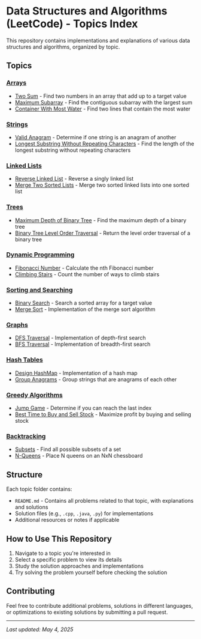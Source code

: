 # Data Structures and Algorithms (LeetCode) - Topics Index

This repository contains implementations and explanations of various data structures and algorithms, organized by topic.

## Topics

### [Arrays](/Arrays/README.md)

- [Two Sum](/Arrays/README.md#1-two-sum) - Find two numbers in an array that add up to a target value
- [Maximum Subarray](/Arrays/README.md#maximum-subarray) - Find the contiguous subarray with the largest sum
- [Container With Most Water](/Arrays/README.md#container-with-most-water) - Find two lines that contain the most water

### [Strings](/Strings/README.md)

- [Valid Anagram](/Strings/README.md#valid-anagram) - Determine if one string is an anagram of another
- [Longest Substring Without Repeating Characters](/Strings/README.md#longest-substring-without-repeating-characters) - Find the length of the longest substring without repeating characters

### [Linked Lists](/LinkedLists/README.md)

- [Reverse Linked List](/LinkedLists/README.md#reverse-linked-list) - Reverse a singly linked list
- [Merge Two Sorted Lists](/LinkedLists/README.md#merge-two-sorted-lists) - Merge two sorted linked lists into one sorted list

### [Trees](/Trees/README.md)

- [Maximum Depth of Binary Tree](/Trees/README.md#maximum-depth-of-binary-tree) - Find the maximum depth of a binary tree
- [Binary Tree Level Order Traversal](/Trees/README.md#binary-tree-level-order-traversal) - Return the level order traversal of a binary tree

### [Dynamic Programming](/DynamicProgramming/README.md)

- [Fibonacci Number](/DynamicProgramming/README.md#fibonacci-number) - Calculate the nth Fibonacci number
- [Climbing Stairs](/DynamicProgramming/README.md#climbing-stairs) - Count the number of ways to climb stairs

### [Sorting and Searching](/SortingSearching/README.md)

- [Binary Search](/SortingSearching/README.md#binary-search) - Search a sorted array for a target value
- [Merge Sort](/SortingSearching/README.md#merge-sort) - Implementation of the merge sort algorithm

### [Graphs](/Graphs/README.md)

- [DFS Traversal](/Graphs/README.md#dfs-traversal) - Implementation of depth-first search
- [BFS Traversal](/Graphs/README.md#bfs-traversal) - Implementation of breadth-first search

### [Hash Tables](/HashTables/README.md)

- [Design HashMap](/HashTables/README.md#design-hashmap) - Implementation of a hash map
- [Group Anagrams](/HashTables/README.md#group-anagrams) - Group strings that are anagrams of each other

### [Greedy Algorithms](/Greedy/README.md)

- [Jump Game](/Greedy/README.md#jump-game) - Determine if you can reach the last index
- [Best Time to Buy and Sell Stock](/Greedy/README.md#best-time-to-buy-and-sell-stock) - Maximize profit by buying and selling stock

### [Backtracking](/Backtracking/README.md)

- [Subsets](/Backtracking/README.md#subsets) - Find all possible subsets of a set
- [N-Queens](/Backtracking/README.md#n-queens) - Place N queens on an NxN chessboard

## Structure

Each topic folder contains:

- `README.md` - Contains all problems related to that topic, with explanations and solutions
- Solution files (e.g., `.cpp`, `.java`, `.py`) for implementations
- Additional resources or notes if applicable

## How to Use This Repository

1. Navigate to a topic you're interested in
2. Select a specific problem to view its details
3. Study the solution approaches and implementations
4. Try solving the problem yourself before checking the solution

## Contributing

Feel free to contribute additional problems, solutions in different languages, or optimizations to existing solutions by submitting a pull request.

---

_Last updated: May 4, 2025_
